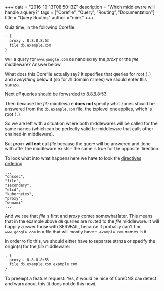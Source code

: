 +++
date = "2016-10-13T08:50:13Z"
description = "Which middleware will handle a query?"
tags = ["Corefile", "Query", "Routing", "Documentation"]
title = "Query Routing"
author = "miek"
+++

Quiz time, in the following Corefile:

~~~ txt
. {
  proxy . 8.8.8.8:53
  file db.example.com
}
~~~

Will a query for `www.google.com` be handled by the *proxy* or the *file* middleware? Answer below.

What does this Corefile actually say? It specifies that queries for root (`.`) and *everything*
below it (so for all domain names) we should enter this stanza.

Next *all* queries should be forwarded to 8.8.8.8:53.

Then because the *file* middleware **does not** specify what zones should be answered from the
`db.example.com` file, the toplevel one applies, which is root (`.`)

So we are left with a situation where both middlewares will be called for the same names (which can
be perfectly valid for middleware that calls other chained-in middleware).

But *proxy* **will not** call *file* because the query will be answered and done with after
the middleware exists - the same is true for the opposite direction.

To look what into what happens here we have to look the [directives
ordering](https://github.com/coredns/coredns/blob/master/core/dnsserver/directives.go#L75):

~~~
...
"dnssec",
"file",
"secondary",
"etcd",
"kubernetes",
"proxy",
"whoami"
...
~~~

And we see that *file* is first and *proxy* comes somewhat later. This means that in the example
above *all* queries are routed to the *file* middleware. It will happily answer those with SERVFAIL,
because it probably can't find `www.google.com` in a file that will mostly have `*.example.com`
names in it.

In order to fix this, we should either have to separate stanza or specify the origin(s) for the
*file* middleware:

~~~ txt
. {
  proxy . 8.8.8.8:53
  file db.example.com example.com
}
~~~

To preempt a feature request: Yes, it would be nice of CoreDNS can detect and warn about this (it
does not do this now).
